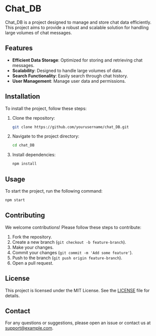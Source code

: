 # Chat_DB

Chat_DB is a project designed to manage and store chat data efficiently. This project aims to provide a robust and scalable solution for handling large volumes of chat messages.

## Features

- **Efficient Data Storage**: Optimized for storing and retrieving chat messages.
- **Scalability**: Designed to handle large volumes of data.
- **Search Functionality**: Easily search through chat history.
- **User Management**: Manage user data and permissions.

## Installation

To install the project, follow these steps:

1. Clone the repository:
    ```bash
    git clone https://github.com/yourusername/chat_DB.git
    ```
2. Navigate to the project directory:
    ```bash
    cd chat_DB
    ```
3. Install dependencies:
    ```bash
    npm install
    ```

## Usage

To start the project, run the following command:

```bash
npm start
```

## Contributing

We welcome contributions! Please follow these steps to contribute:

1. Fork the repository.
2. Create a new branch (`git checkout -b feature-branch`).
3. Make your changes.
4. Commit your changes (`git commit -m 'Add some feature'`).
5. Push to the branch (`git push origin feature-branch`).
6. Open a pull request.

## License

This project is licensed under the MIT License. See the [LICENSE](LICENSE) file for details.

## Contact

For any questions or suggestions, please open an issue or contact us at support@example.com.
